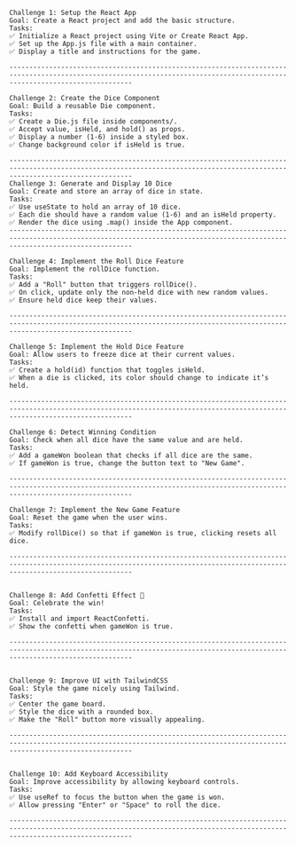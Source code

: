     Challenge 1: Setup the React App
    Goal: Create a React project and add the basic structure.
    Tasks:
    ✅ Initialize a React project using Vite or Create React App.
    ✅ Set up the App.js file with a main container.
    ✅ Display a title and instructions for the game.

    ---------------------------------------------------------------------------------------------------------------------------------------------------------------------------

    Challenge 2: Create the Dice Component
    Goal: Build a reusable Die component.
    Tasks:
    ✅ Create a Die.js file inside components/.
    ✅ Accept value, isHeld, and hold() as props.
    ✅ Display a number (1-6) inside a styled box.
    ✅ Change background color if isHeld is true.

    ---------------------------------------------------------------------------------------------------------------------------------------------------------------------------
    Challenge 3: Generate and Display 10 Dice
    Goal: Create and store an array of dice in state.
    Tasks:
    ✅ Use useState to hold an array of 10 dice.
    ✅ Each die should have a random value (1-6) and an isHeld property.
    ✅ Render the dice using .map() inside the App component.
    ---------------------------------------------------------------------------------------------------------------------------------------------------------------------------

    Challenge 4: Implement the Roll Dice Feature
    Goal: Implement the rollDice function.
    Tasks:
    ✅ Add a "Roll" button that triggers rollDice().
    ✅ On click, update only the non-held dice with new random values.
    ✅ Ensure held dice keep their values.

    ---------------------------------------------------------------------------------------------------------------------------------------------------------------------------

    Challenge 5: Implement the Hold Dice Feature
    Goal: Allow users to freeze dice at their current values.
    Tasks:
    ✅ Create a hold(id) function that toggles isHeld.
    ✅ When a die is clicked, its color should change to indicate it’s held.

    ---------------------------------------------------------------------------------------------------------------------------------------------------------------------------

    Challenge 6: Detect Winning Condition
    Goal: Check when all dice have the same value and are held.
    Tasks:
    ✅ Add a gameWon boolean that checks if all dice are the same.
    ✅ If gameWon is true, change the button text to "New Game".

    ---------------------------------------------------------------------------------------------------------------------------------------------------------------------------

    Challenge 7: Implement the New Game Feature
    Goal: Reset the game when the user wins.
    Tasks:
    ✅ Modify rollDice() so that if gameWon is true, clicking resets all dice.

    ---------------------------------------------------------------------------------------------------------------------------------------------------------------------------


    Challenge 8: Add Confetti Effect 🎉
    Goal: Celebrate the win!
    Tasks:
    ✅ Install and import ReactConfetti.
    ✅ Show the confetti when gameWon is true.

    ---------------------------------------------------------------------------------------------------------------------------------------------------------------------------


    Challenge 9: Improve UI with TailwindCSS
    Goal: Style the game nicely using Tailwind.
    Tasks:
    ✅ Center the game board.
    ✅ Style the dice with a rounded box.
    ✅ Make the "Roll" button more visually appealing.

    ---------------------------------------------------------------------------------------------------------------------------------------------------------------------------


    Challenge 10: Add Keyboard Accessibility
    Goal: Improve accessibility by allowing keyboard controls.
    Tasks:
    ✅ Use useRef to focus the button when the game is won.
    ✅ Allow pressing "Enter" or "Space" to roll the dice.

    ---------------------------------------------------------------------------------------------------------------------------------------------------------------------------
